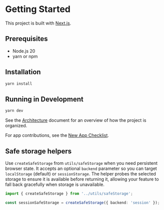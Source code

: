 # Getting Started

This project is built with [Next.js](https://nextjs.org/).

## Prerequisites

- Node.js 20
- yarn or npm

## Installation

```bash
yarn install
```

## Running in Development

```bash
yarn dev
```

See the [Architecture](./architecture.md) document for an overview of how the project is organized.

For app contributions, see the [New App Checklist](./new-app-checklist.md).

## Safe storage helpers

Use `createSafeStorage` from `utils/safeStorage` when you need persistent browser
state. It accepts an optional `backend` parameter so you can target
`localStorage` (default) or `sessionStorage`. The helper probes the selected
storage to ensure it is available before returning it, allowing your feature to
fall back gracefully when storage is unavailable.

```ts
import { createSafeStorage } from '../utils/safeStorage';

const sessionSafeStorage = createSafeStorage({ backend: 'session' });
```
